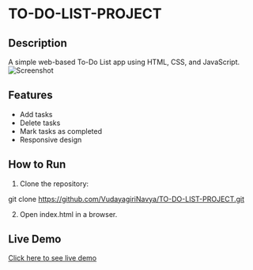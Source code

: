 # TO-DO-LIST-PROJECT

## Description
A simple web-based To-Do List app using HTML, CSS, and JavaScript.
![Screenshot](screenshot.png)

## Features
- Add tasks
- Delete tasks
- Mark tasks as completed
- Responsive design

## How to Run
1. Clone the repository:

git clone
https://github.com/VudayagiriNavya/TO-DO-LIST-PROJECT.git

2. Open index.html in a browser.
   
## Live Demo
[Click here to see live demo](https://vudayagirinavya.github.io/TO-DO-LIST-PROJECT/)
